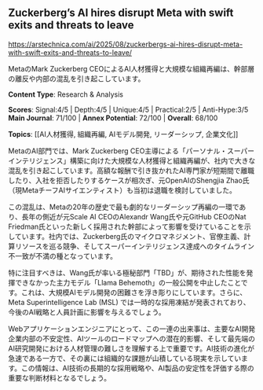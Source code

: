 ## Zuckerberg’s AI hires disrupt Meta with swift exits and threats to leave

https://arstechnica.com/ai/2025/08/zuckerbergs-ai-hires-disrupt-meta-with-swift-exits-and-threats-to-leave/

MetaのMark Zuckerberg CEOによるAI人材獲得と大規模な組織再編は、幹部層の離反や内部の混乱を引き起こしています。

**Content Type**: Research & Analysis

**Scores**: Signal:4/5 | Depth:4/5 | Unique:4/5 | Practical:2/5 | Anti-Hype:3/5
**Main Journal**: 71/100 | **Annex Potential**: 72/100 | **Overall**: 68/100

**Topics**: [[AI人材獲得, 組織再編, AIモデル開発, リーダーシップ, 企業文化]]

MetaのAI部門では、Mark Zuckerberg CEO主導による「パーソナル・スーパーインテリジェンス」構築に向けた大規模な人材獲得と組織再編が、社内で大きな混乱を引き起こしています。高額な報酬で引き抜かれたAI専門家が短期間で離職したり、入社を拒否したりするケースが相次ぎ、元OpenAIのShengjia Zhao氏（現MetaチーフAIサイエンティスト）も当初は退職を検討していました。

この混乱は、Metaの20年の歴史で最も劇的なリーダーシップ再編の一環であり、長年の側近が元Scale AI CEOのAlexandr Wang氏や元GitHub CEOのNat Friedman氏といった新しく採用された幹部によって影響を受けていることを示しています。社内では、Zuckerberg氏のマイクロマネジメント、官僚主義、計算リソースを巡る競争、そしてスーパーインテリジェンス達成へのタイムライン不一致が不満の種となっています。

特に注目すべきは、Wang氏が率いる極秘部門「TBD」が、期待された性能を発揮できなかった主力モデル「Llama Behemoth」の一般公開を中止したことです。これは、大規模AIモデル開発の困難さを浮き彫りにしています。さらに、Meta Superintelligence Lab (MSL) では一時的な採用凍結が発表されており、今後のAI戦略と人員計画に影響を与えるでしょう。

Webアプリケーションエンジニアにとって、この一連の出来事は、主要なAI開発企業内部の不安定性、AIツールのロードマップへの潜在的影響、そして最先端のAI研究開発における人材管理の難しさを理解する上で重要です。AI技術の進化が急速である一方で、その裏には組織的な課題が山積している現実を示しています。この情報は、AI技術の長期的な採用戦略や、AI製品の安定性を評価する際の重要な判断材料となるでしょう。